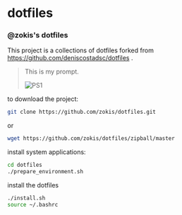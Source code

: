 dotfiles
========

### @zokis's dotfiles

This project is a collections of dotfiles forked from https://github.com/deniscostadsc/dotfiles .

> This is my prompt.
>
> ![PS1](https://github.com/zokis/dotfiles/raw/master/.terminal.png "PS1")
>

to download the project:

```bash
git clone https://github.com/zokis/dotfiles.git
```

or

```bash
wget https://github.com/zokis/dotfiles/zipball/master
```



install system applications:
```bash
cd dotfiles
./prepare_environment.sh
```

install the dotfiles

```bash
./install.sh
source ~/.bashrc
```